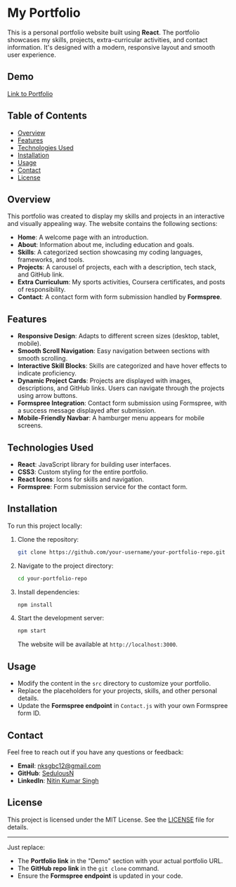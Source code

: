 # My Portfolio

This is a personal portfolio website built using **React**. The portfolio showcases my skills, projects, extra-curricular activities, and contact information. It's designed with a modern, responsive layout and smooth user experience.

## Demo

[Link to Portfolio](https://your-portfolio-link.com)

## Table of Contents
- [Overview](#overview)
- [Features](#features)
- [Technologies Used](#technologies-used)
- [Installation](#installation)
- [Usage](#usage)
- [Contact](#contact)
- [License](#license)

## Overview

This portfolio was created to display my skills and projects in an interactive and visually appealing way. The website contains the following sections:
- **Home**: A welcome page with an introduction.
- **About**: Information about me, including education and goals.
- **Skills**: A categorized section showcasing my coding languages, frameworks, and tools.
- **Projects**: A carousel of projects, each with a description, tech stack, and GitHub link.
- **Extra Curriculum**: My sports activities, Coursera certificates, and posts of responsibility.
- **Contact**: A contact form with form submission handled by **Formspree**.

## Features

- **Responsive Design**: Adapts to different screen sizes (desktop, tablet, mobile).
- **Smooth Scroll Navigation**: Easy navigation between sections with smooth scrolling.
- **Interactive Skill Blocks**: Skills are categorized and have hover effects to indicate proficiency.
- **Dynamic Project Cards**: Projects are displayed with images, descriptions, and GitHub links. Users can navigate through the projects using arrow buttons.
- **Formspree Integration**: Contact form submission using Formspree, with a success message displayed after submission.
- **Mobile-Friendly Navbar**: A hamburger menu appears for mobile screens.

## Technologies Used

- **React**: JavaScript library for building user interfaces.
- **CSS3**: Custom styling for the entire portfolio.
- **React Icons**: Icons for skills and navigation.
- **Formspree**: Form submission service for the contact form.

## Installation

To run this project locally:

1. Clone the repository:

   ```bash
   git clone https://github.com/your-username/your-portfolio-repo.git
   ```

2. Navigate to the project directory:

   ```bash
   cd your-portfolio-repo
   ```

3. Install dependencies:

   ```bash
   npm install
   ```

4. Start the development server:

   ```bash
   npm start
   ```

   The website will be available at `http://localhost:3000`.

## Usage

- Modify the content in the `src` directory to customize your portfolio.
- Replace the placeholders for your projects, skills, and other personal details.
- Update the **Formspree endpoint** in `Contact.js` with your own Formspree form ID.

## Contact

Feel free to reach out if you have any questions or feedback:

- **Email**: nksgbc12@gmail.com
- **GitHub**: [SedulousN](https://github.com/SedulousN)
- **LinkedIn**: [Nitin Kumar Singh](https://www.linkedin.com/in/nitin-kumar-singh-2670b4264)

## License

This project is licensed under the MIT License. See the [LICENSE](LICENSE) file for details.

---

Just replace:
- The **Portfolio link** in the "Demo" section with your actual portfolio URL.
- The **GitHub repo link** in the `git clone` command.
- Ensure the **Formspree endpoint** is updated in your code.
